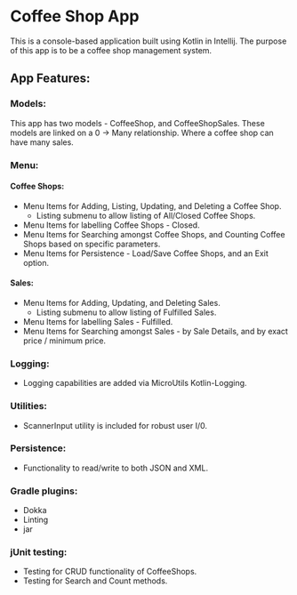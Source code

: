 # Coffee Shop App

This is a console-based application built using Kotlin in Intellij. The purpose of this app is to be a coffee shop management system.

## App Features:

### Models:

This app has two models - CoffeeShop, and CoffeeShopSales. These models are linked on a 0 -> Many relationship. Where a coffee shop can have many sales.

### Menu:

#### Coffee Shops:
- Menu Items for Adding, Listing, Updating, and Deleting a Coffee Shop.
  - Listing submenu to allow listing of All/Closed Coffee Shops.
- Menu Items for labelling Coffee Shops - Closed.
- Menu Items for Searching amongst Coffee Shops, and Counting Coffee Shops based on specific parameters.
- Menu Items for Persistence - Load/Save Coffee Shops, and an Exit option.

#### Sales:
- Menu Items for Adding, Updating, and Deleting Sales.
  - Listing submenu to allow listing of Fulfilled Sales.
- Menu Items for labelling Sales - Fulfilled.
- Menu Items for Searching amongst Sales - by Sale Details, and by exact price / minimum price.

### Logging:
- Logging capabilities are added via MicroUtils Kotlin-Logging.

### Utilities:
- ScannerInput utility is included for robust user I/0.

### Persistence:
- Functionality to read/write to both JSON and XML. 

### Gradle plugins:
- Dokka
- Linting
- jar

### jUnit testing:
- Testing for CRUD functionality of CoffeeShops.
- Testing for Search and Count methods.
